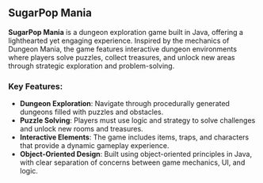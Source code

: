 ## SugarPop Mania

**SugarPop Mania** is a dungeon exploration game built in Java, offering a lighthearted yet engaging experience. Inspired by the mechanics of Dungeon Mania, the game features interactive dungeon environments where players solve puzzles, collect treasures, and unlock new areas through strategic exploration and problem-solving.

### Key Features:
- **Dungeon Exploration**: Navigate through procedurally generated dungeons filled with puzzles and obstacles.
- **Puzzle Solving**: Players must use logic and strategy to solve challenges and unlock new rooms and treasures.
- **Interactive Elements**: The game includes items, traps, and characters that provide a dynamic gameplay experience.
- **Object-Oriented Design**: Built using object-oriented principles in Java, with clear separation of concerns between game mechanics, UI, and logic.

